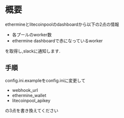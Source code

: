  # 概要
ethermineとlitecoinpoolのdashboardから以下の2点の情報

* 各プールのworker数
* ethermine dashboardで赤になっているworker

を取得し,slackに通知します. 


## 手順

config.ini.exampleをconfig.iniに変更して

* webhook_url
* ethermine_wallet
* litecoinpool_apikey

の3点を書き換えてください
